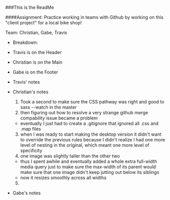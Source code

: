 ###This is the ReadMe

####Assignment: Practice working in teams with Github by working on this "client project" for a local bike shop!

Team: Christian, Gabe, Travis

- Breakdown:
 - Travis is on the Header
 - Christian is on the Main
 - Gabe is on the Footer


- Travis' notes


- Christian's notes
  1. Took a second to make sure the CSS pathway was right and good to sass --watch in the master
  2. then figuring out how to resolve a very strange github merge compability issue became a problem
    - eventually I just had to create a .gitignore that ignored all .css and .map files
  3. when I was ready to start making the desktop version it didn't want to override the previous rules because I didn't realize I had one more level of nesting in the original, which meant one more level of specificity
  4. one image was slightly taller than the other two
    - thus I spent awhile and eventually added a whole extra full-width media query just to make sure the max-width of its parent would make sure that one image didn't keep jutting out below its siblings
    - now it resizes smoothly across all widths
  5.

- Gabe's notes
